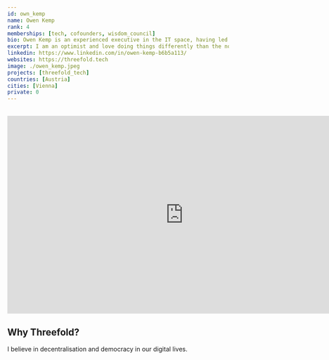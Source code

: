 ```yaml
---
id: own_kemp
name: Owen Kemp
rank: 4
memberships: [tech, cofounders, wisdom_council]
bio: Owen Kemp is an experienced executive in the IT space, having led several multi-billion dollar businesses for HP in all world-wide markets. He was responsible for HP’s world-wide Finance Industry business, launched HP in to the emerging markets of Sub-Saharan Africa and Middle East and ran HP’s subsidiary in Russia with an emphasis on improving balance of trade, R&D and corporate citizenship. Since leaving HP, Owen has focused on assisting start-ups (early to late stage) with his broad management and market experience. Among others he has worked with cutting-edge companies in Cloud- and Edge computing; Smart City technologies; Eco-Tech; Fin-Tech; Reg-Tech and Digital Marketing; Block-chain and Cryptocurrency. In addition to working with Private Equity funds in New York, Russia and Austria, he was also advising various Family Offices. He is also an advisor to the Austrian Government in attracting foreign investment to Austria. Owen is a professional management consultant, coach and mentor and has helped many companies in improving their strategy including business development, internationalisation, Go-To-Market and partnership strategy, recruitment and more. Owen has known and worked with Kristof de Spiegeleer since 2011 and is now fully on board of the ThreeFold Foundation and TF Tech.
excerpt: I am an optimist and love doing things differently than the norm.
linkedin: https://www.linkedin.com/in/owen-kemp-b6b5a113/
websites: https://threefold.tech
image: ./owen_kemp.jpeg
projects: [threefold_tech]
countries: [Austria]
cities: [Vienna]
private: 0
---
```


<BR>

<iframe src="https://player.vimeo.com/video/413145439" width="800" height="450" frameborder="0" allow="autoplay; fullscreen" allowfullscreen></iframe>

<BR>

## Why Threefold?

I believe in decentralisation and democracy in our digital lives.
